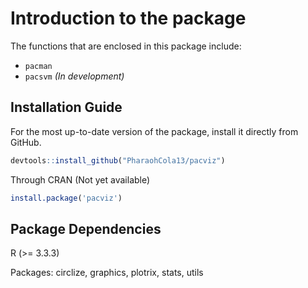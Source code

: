 # Introduction to the package




The functions that are enclosed in this package include:

- `pacman`
- `pacsvm` *(In development)*


## Installation Guide
For the most up-to-date version of the package, install it directly from GitHub.

```R
devtools::install_github("PharaohCola13/pacviz")
```
Through CRAN (Not yet available)
```R
install.package('pacviz')
```

## Package Dependencies
R (>= 3.3.3)

Packages: circlize, graphics, plotrix, stats, utils
